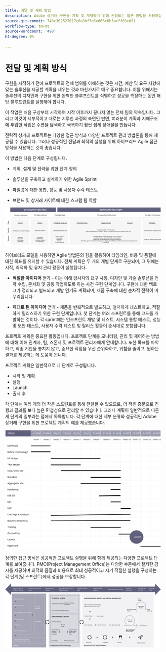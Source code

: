 ```yaml
---
title: 배달 및 계획 방법
description: Adobe 상거래 구현을 계획 및 게재하기 위해 권장되는 접근 방법을 사용하십시오.
source-git-commit: 748c302527617c6a9bf7d6e666c6b3acff89e021
workflow-type: tm+mt
source-wordcount: '498'
ht-degree: 0%

---
```



# 전달 및 계획 방식

구현을 시작하기 전에 프로젝트의 전체 범위를 이해하는 것은 시간, 예산 및 요구 사항에 맞는 솔루션을 제공할 계획을 세우는 것과 마찬가지로 매우 중요합니다. 이를 위해서는 솔루션의 디자인과 구현을 위한 완벽한 블루프린트를 식별하고 성공을 측정하는 동안 해당 블루프린트를 실행해야 합니다.

이 작업은 처음 구상부터 시작하여 시작 이후까지 끝나지 않는 전체 팀의 약속입니다. 그리고 이것이 세부적이고 때로는 지루한 과정의 측면인 반면, 여러분이 계획과 지배구조에 투입한 작업은 주변을 탐색하고 극복하기 훨씬 쉽게 장애물을 만듭니다.

전략적 상거래 프로젝트는 다양한 접근 방식과 다양한 프로젝트 관리 방법론을 통해 제공될 수 있습니다. 그러나 성공적인 전달과 최적의 실행을 위해 하이브리드 Agile 접근 방식을 사용하는 것이 좋습니다.

이 방법은 다음 단계로 구성됩니다.

- 계획, 설계 및 전략을 위한 단계 정의

- 솔루션을 구축하고 설계하기 위한 Agile Sprint

- 파일럿에 대한 통합, 성능 및 사용자 수락 테스트

- 브랜드 및 상거래 사이트에 대한 스크럼 팀 역할

![계획 접근 모델 예](../../assets/playbooks/planning-model.svg)

하이브리드 모델을 사용하면 Agile 방법론의 힘을 활용하여 타임라인, 비용 및 품질에 대한 목표를 유지할 수 있습니다. 전체 계획은 두 개의 개별 단계로 구분되며, 그 뒤에는 시작, 최적화 및 유지 관리 활동이 실행됩니다.

- **적절한 아이디어** 얻기 - 이는 이해 당사자의 요구 사항, 디자인 및 기술 솔루션을 전략 수립, 문서화 및 공동 작업하도록 하는 사전 구현 단계입니다. 구현에 대한 백로그가 정리되고 빌드되고 개발 인기도 계획되며, 제품 구축에 대한 순차적 전략이 마무리됩니다.

- **제대로 된 아이디어** 얻기 - 제품을 반복적으로 빌드하고, 철저하게 테스트하고, 적절하게 릴리스하기 위한 구현 단계입니다. 첫 단계는 여러 스프린트를 통해 코드를 개발하는 것이다. 각 sprint에는 인스프린트 개발 및 테스트, 시스템 통합 테스트, 성능 및 보안 테스트, 사용자 수락 테스트 및 릴리스 활동이 순서대로 포함됩니다.

프로젝트 계획은 중요한 활동입니다. 프로젝트 단계를 모니터링, 관리 및 제어하는 방법에 대해 이해 관계자, 팀, 스폰서 및 프로젝트 관리자에게 안내합니다. 또한 목표를 파악하고, 최종 기한을 놓치지 않고, 중요한 작업을 우선 순위화하고, 위험을 줄이고, 원하는 결과를 제공하는 데 도움이 됩니다.

프로젝트 계획은 일반적으로 네 단계로 구성됩니다.

- 시작 및 계획
- 실행
- Launch
- 출시 후

각 단계는 여러 개의 더 작은 스프린트를 통해 전달될 수 있으므로, 더 적은 증분으로 진행과 결과를 보다 높은 민첩성으로 관리할 수 있습니다. 그러나 계획이 일반적으로 다른 세 단계의 일부라는 점에서 독특합니다. 각 단계에 대한 세부 분류와 성공적인 Adobe 상거래 구현을 위한 프로젝트 계획의 예를 제공했습니다.

![프로젝트 계획 간트 차트](../../assets/playbooks/gantt-chart.svg)

정의한 접근 방식은 성공적인 프로젝트 실행을 위해 함께 제공되는 다양한 프로젝트 단계를 보여줍니다. PMO(Project Management Office)는 다양한 수준에서 철저한 감시를 제공하며 최적의 품질과 비용으로 최대 성공적이고 시기 적절한 실행을 구성하는 각 단계(및 스프린트)에서 성공을 보장합니다.

![샘플 계획 접근 방식 정보 그래픽](../../assets/playbooks/planning-approach-sample.svg)
